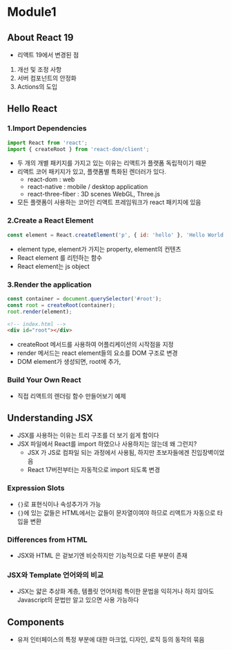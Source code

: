 # Module1

## About React 19

- 리액트 19에서 변경된 점

1. 개선 및 조정 사항
2. 서버 컴포넌트의 안정화
3. Actions의 도입

## Hello React

### 1.Import Dependencies

```js
import React from 'react';
import { createRoot } from 'react-dom/client';
```

- 두 개의 개별 패키지를 가지고 있는 이유는 리액트가 플랫폼 독립적이기 때문
- 리액트 코어 패키지가 있고, 플랫폼별 특화된 렌더러가 있다.
  - react-dom : web
  - react-native : mobile / desktop application
  - react-three-fiber : 3D scenes WebGL, Three.js
- 모든 플랫폼이 사용하는 코어인 리액트 프레임워크가 react 패키지에 있음

### 2.Create a React Element

```js
const element = React.createElement('p', { id: 'hello' }, 'Hello World!');
```

- element type, element가 가지는 property, element의 컨텐츠
- React element 를 리턴하는 함수
- React element는 js object

### 3.Render the application

```js
const container = document.querySelector('#root');
const root = createRoot(container);
root.render(element);
```

```html
<!-- index.html -->
<div id="root"></div>
```

- createRoot 메서드를 사용하여 어플리케이션의 시작점을 지정
- render 메서드는 react element들의 요소를 DOM 구조로 변경
- DOM element가 생성되면, root에 추가,

### Build Your Own React

- 직접 리액트의 렌더링 함수 만들어보기 예제

## Understanding JSX

- JSX를 사용하는 이유는 트리 구조를 더 보기 쉽게 함이다
- JSX 파일에서 React를 import 하였으나 사용하지는 않는데 왜 그런지?
  - JSX 가 JS로 컴파일 되는 과정에서 사용됨, 하지만 초보자들에겐 진입장벽이었음
  - React 17버전부터는 자동적으로 import 되도록 변경

### Expression Slots

- `{}`로 표현식이나 속성추가가 가능
- `{}`에 있는 값들은 HTML에서는 값들이 문자열이여야 하므로 리액트가 자동으로 타입을 변환

### Differences from HTML

- JSX와 HTML 은 겉보기엔 비슷하지만 기능적으로 다른 부분이 존재

### JSX와 Template 언어와의 비교

- JSX는 얇은 추상화 계층, 템플릿 언어처럼 특이한 문법을 익히거나 하지 않아도 Javascript의 문법만 알고 있으면 사용 가능하다

## Components

- 유저 인터페이스의 특정 부분에 대한 마크업, 디자인, 로직 등의 동작의 묶음
